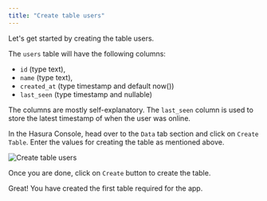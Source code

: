 ```yaml
---
title: "Create table users"
---
```


Let's get started by creating the table users.

The `users` table will have the following columns:

- `id` (type text), 
- `name` (type text), 
- `created_at` (type timestamp and default now())
- `last_seen` (type timestamp and nullable)

The columns are mostly self-explanatory. The `last_seen` column is used to store the latest timestamp of when the user was online.

In the Hasura Console, head over to the `Data` tab section and click on `Create Table`. Enter the values for creating the table as mentioned above.

![Create table users](/https://graphql-engine-cdn.hasura.io/learn-hasura/assets/graphql-hasura/create-table-users.png)

Once you are done, click on `Create` button to create the table.

Great! You have created the first table required for the app.
